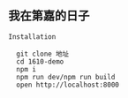 
## 我在第嘉的日子

`Installation`

```
  git clone 地址
  cd 1610-demo
  npm i
  npm run dev/npm run build
  open http://localhost:8000
```

